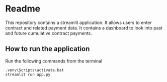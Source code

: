 # Readme

This repository contains a streamlit application. It allows users to enter contract and related payment data. It contains a dashboard to look into past and future cumulative contract payments.

## How to run the application

Run the following commands from the terminal

```
.venv\Scripts\activate.bat
streamlit run app.py
```